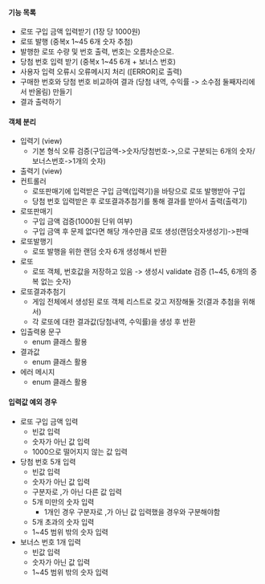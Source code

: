 #### 기능 목록
- 로또 구입 금액 입력받기 (1장 당 1000원)
- 로또 발행 (중복x 1~45 6개 숫자 추첨)
- 발행한 로또 수량 및 번호 출력, 번호는 오름차순으로.
- 당첨 번호 입력 받기 (중복x 1~45 6개 + 보너스 번호)
- 사용자 입력 오류시 오류메시지 처리 ([ERROR]로 출력)
- 구매한 번호와 당첨 번호 비교하여 결과 (당첨 내역, 수익률 -> 소수점 둘째자리에서 반올림) 만들기
- 결과 출력하기

#### 객체 분리
- 입력기 (view)
    - 기본 형식 오류 검증(구입금액->숫자/당첨번호->,으로 구분되는 6개의 숫자/보너스번호->1개의 숫자)
- 출력기 (view)
- 컨트롤러
    - 로또판매기에 입력받은 구입 금액(입력기)을 바탕으로 로또 발행받아 구입
    - 당첨 번호 입력받은 후 로또결과추첨기를 통해 결과를 받아서 출력(출력기)
- 로또판매기
  - 구입 금액 검증(1000원 단위 여부)
  - 구입 금액 후 문제 없다면 해당 개수만큼 로또 생성(랜덤숫자생성기)->판매
- 로또발행기
  - 로또 발행을 위한 랜덤 숫자 6개 생성해서 반환
- 로또
  - 로또 객체, 번호값을 저장하고 있음 -> 생성시 validate 검증 (1~45, 6개의 중복 없는 숫자)
- 로또결과추첨기
  - 게임 전체에서 생성된 로또 객체 리스트로 갖고 저장해둘 것(결과 추첨을 위해서)
  - 각 로또에 대한 결과값(당첨내역, 수익률)을 생성 후 반환
- 입출력용 문구
  - enum 클래스 활용
- 결과값
  - enum 클래스 활용
- 에러 메시지
  - enum 클래스 활용

#### 입력값 예외 경우
- 로또 구입 금액 입력
  - 빈값 입력
  - 숫자가 아닌 값 입력
  - 1000으로 떨어지지 않는 값 입력
- 당첨 번호 5개 입력
  - 빈값 입력
  - 숫자가 아닌 값 입력
  - 구분자로 ,가 아닌 다른 값 입력
  - 5개 미만의 숫자 입력
    - 1개인 경우 구분자로 ,가 아닌 값 입력했을 경우와 구분해야함
  - 5개 초과의 숫자 입력
  - 1~45 범위 밖의 숫자 입력
- 보너스 번호 1개 입력
  - 빈값 입력
  - 숫자가 아닌 값 입력
  - 1~45 범위 밖의 숫자 입력

